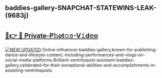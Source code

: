 ## baddies-gallery-SNAPCHAT-STATEWINS-LEAK-(9683j)


# <h2><a href="https://mediaupload.pro?-20M">🔗👉 🔴 Private-P𝚑ot𝚘𝚜-V𝚒d𝚎o</a></h2>

[![NEW UPDATED](https://i.imgur.com/0qMVB7G.gif)](https://mediaupload.pro?-20M)
Online-influencer-baddies-gallery,known-for-publishing-dance-and-lifestyle-content,-including-performances-and-vlogs-on-social-media-platforms.Brilliant-ventriloquist-assistant-baddies-gallery,celebrated-for-their-exceptional-abilities-and-accomplishments-in-assisting-ventriloquists.  